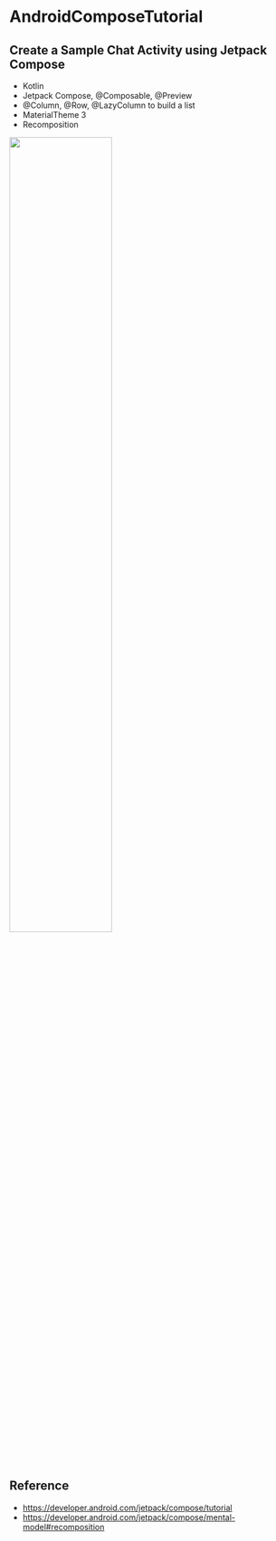 # AndroidComposeTutorial
## Create a Sample Chat Activity using Jetpack Compose

* Kotlin
* Jetpack Compose, @Composable, @Preview
* @Column, @Row, @LazyColumn to build a list
* MaterialTheme 3
* Recomposition

<img src="composeTutorial.gif" width="60%">

## Reference
* https://developer.android.com/jetpack/compose/tutorial
* https://developer.android.com/jetpack/compose/mental-model#recomposition